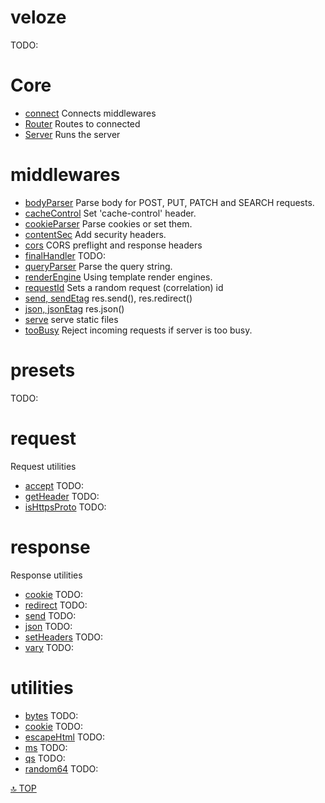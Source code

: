 # veloze

TODO:

# Core

- [connect](./core/connect.md) Connects middlewares
- [Router](./core/Router.md) Routes to connected 
- [Server](./core/Server.md) Runs the server

# middlewares

- [bodyParser](./middleware/bodyParser.md) Parse body for POST, PUT, PATCH and
  SEARCH requests.
- [cacheControl](./middleware/cacheControl.md) Set 'cache-control' header.
- [cookieParser](./middleware/cookieParser.md) Parse cookies or set them.
- [contentSec](./middleware/contentSec.md) Add security headers.
- [cors](./middleware/cors.md) CORS preflight and response headers
- [finalHandler](./middleware/finalHandler.md) TODO:
- [queryParser](./middleware/queryParser.md) Parse the query string.
- [renderEngine](./middleware/renderEngine.md) Using template render engines.
- [requestId](./middleware/requestId.md) Sets a random request (correlation) id
- [send, sendEtag](./middleware/send.md) res.send(), res.redirect()
- [json, jsonEtag](./middleware/json.md) res.json()
- [serve](./middleware/serve.md) serve static files
- [tooBusy](./middleware/tooBusy.md) Reject incoming requests if server is too
  busy.

# presets

TODO:

# request

Request utilities

- [accept](./request/accept.md) TODO:
- [getHeader](./request/getHeader.md) TODO:
- [isHttpsProto](./request/isHttpsProto.md) TODO:

# response

Response utilities

- [cookie](./response/cookie.md) TODO:
- [redirect](./response/redirect.md) TODO:
- [send](./response/send.md) TODO:
- [json](./response/json.md) TODO:
- [setHeaders](./response/setHeaders.md) TODO:
- [vary](./response/vary.md) TODO:

# utilities

- [bytes](./utils/bytes.md) TODO:
- [cookie](./utils/cookie.md) TODO:
- [escapeHtml](./utils/escapeHtml.md) TODO:
- [ms](./utils/ms.md) TODO:
- [qs](./utils/qs.md) TODO:
- [random64](./utils/random64.md) TODO:

[🔝 TOP](#top)
